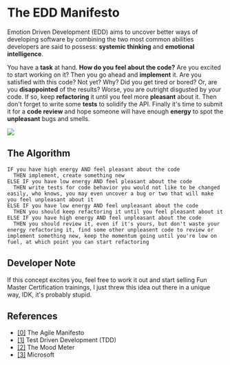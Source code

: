 # The EDD Manifesto

Emotion Driven Development (EDD) aims to uncover better ways of developing software by combining the two most common abilities developers are said to possess: **systemic thinking** and **emotional intelligence**.

 You have a **task** at hand. **How do you feel about the code?** Are you excited to start working on it? Then you go ahead and **implement** it. Are you satisfied with this code? Not yet? Why? Did you get tired or bored? Or, are you **disappointed** of the results? Worse, you are outright disgusted by your code. If so, keep **refactoring** it until you feel more **pleasant** about it. Then don't forget to write some **tests** to solidify the API. Finally it's time to submit it for a **code review** and hope someone will have enough **energy** to spot the **unpleasant** bugs and smells.

![](https://i.imgur.com/SGNBzuB.png)

## The Algorithm

```
IF you have high energy AND feel pleasant about the code
  THEN implement, create something new
ELSE IF you have low energy AND feel pleasant about the code
  THEN write tests for code behavior you would not like to be changed easily, who knows, you may even uncover a bug or two that will make you feel unpleasant about it
ELSE IF you have low energy AND feel unpleasant about the code
  THEN you should keep refactoring it until you feel pleasant about it
ELSE IF you have high energy AND feel unpleasant about the code
  THEN you should review it, even if it's yours, but don't waste your energy refactoring it, find some other unpleasent code to review or implement something new, keep the momentum going until you're low on fuel, at which point you can start refactoring
```

## Developer Note

If this concept excites you, feel free to work it out and start selling Fun Master Certification trainings, I just threw this idea out there in a unique way, IDK, it's probably stupid.

## References

- [[0]](https://agilemanifesto.org/) The Agile Manifesto
- [[1]](https://en.wikipedia.org/wiki/Test-driven_development) Test Driven Development (TDD)
- [[2]](https://www.youtube.com/watch?v=qj6AIczvDhg) The Mood Meter
- [[3]](https://www.microsoft.com/) Microsoft
